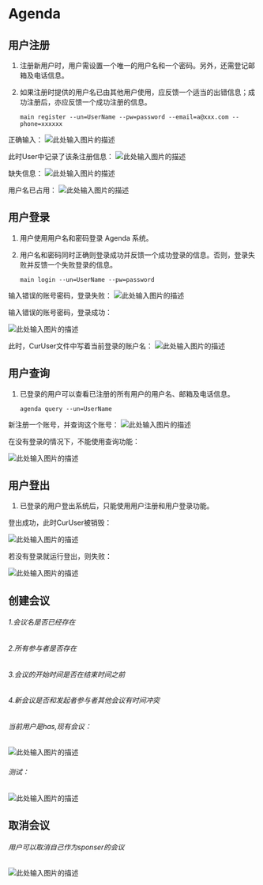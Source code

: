 # Agenda

## 用户注册

 1. 注册新用户时，用户需设置一个唯一的用户名和一个密码。另外，还需登记邮箱及电话信息。
 2. 如果注册时提供的用户名已由其他用户使用，应反馈一个适当的出错信息；成功注册后，亦应反馈一个成功注册的信息。


    `main register --un=UserName --pw=password --email=a@xxx.com --phone=xxxxxx`


正确输入：
![此处输入图片的描述][1]

此时User中记录了该条注册信息：
![此处输入图片的描述][2]

缺失信息：
![此处输入图片的描述][3]

用户名已占用：
![此处输入图片的描述][4]

## 用户登录

 1. 用户使用用户名和密码登录 Agenda 系统。
 2. 用户名和密码同时正确则登录成功并反馈一个成功登录的信息。否则，登录失败并反馈一个失败登录的信息。

    `main login --un=UserName --pw=password`

输入错误的账号密码，登录失败：
![此处输入图片的描述][5]

输入错误的账号密码，登录成功：

![此处输入图片的描述][6]

此时，CurUser文件中写着当前登录的账户名：
![此处输入图片的描述][7]

## 用户查询

 1. 已登录的用户可以查看已注册的所有用户的用户名、邮箱及电话信息。

    `agenda query --un=UserName`

新注册一个账号，并查询这个账号：
![此处输入图片的描述][8]

在没有登录的情况下，不能使用查询功能：

![此处输入图片的描述][9]

## 用户登出

 1. 已登录的用户登出系统后，只能使用用户注册和用户登录功能。

登出成功，此时CurUser被销毁：

![此处输入图片的描述][10]

若没有登录就运行登出，则失败：

![此处输入图片的描述][11]

## 创建会议

###### 1.会议名是否已经存在 
###### 2.所有参与者是否存在
###### 3.会议的开始时间是否在结束时间之前
###### 4.新会议是否和发起者参与者其他会议有时间冲突

###### 当前用户是has,现有会议：
![此处输入图片的描述][12]
###### 测试：
![此处输入图片的描述][13]

## 取消会议

###### 用户可以取消自己作为sponser的会议
![此处输入图片的描述][14]



  [1]: https://s1.ax2x.com/2017/10/31/BCH5S.png
  [2]: https://s1.ax2x.com/2017/10/31/BCVQu.png
  [3]: https://s1.ax2x.com/2017/10/31/BCXUH.png
  [4]: https://s1.ax2x.com/2017/10/31/BCmgN.png
  [5]: https://s1.ax2x.com/2017/10/31/BCYc9.png
  [6]: https://s1.ax2x.com/2017/10/31/BC0fA.png
  [7]: https://s1.ax2x.com/2017/10/31/BCjIe.png
  [8]: https://s1.ax2x.com/2017/10/31/BCWXO.png
  [9]: https://s1.ax2x.com/2017/10/31/BCM9d.png
  [10]: https://s1.ax2x.com/2017/10/31/BCOOR.png
  [11]: https://s1.ax2x.com/2017/10/31/BCbUr.png
  [12]: http://ww1.sinaimg.cn/large/0060lm7Tly1fl2khgvzq2j315m040gma.jpg
  [13]: http://ww2.sinaimg.cn/large/0060lm7Tly1fl2pu2nh3fj31b407u421.jpg
  [14]: http://ww2.sinaimg.cn/large/0060lm7Tly1fl2pubbe9lj30oq04mq49.jpg
